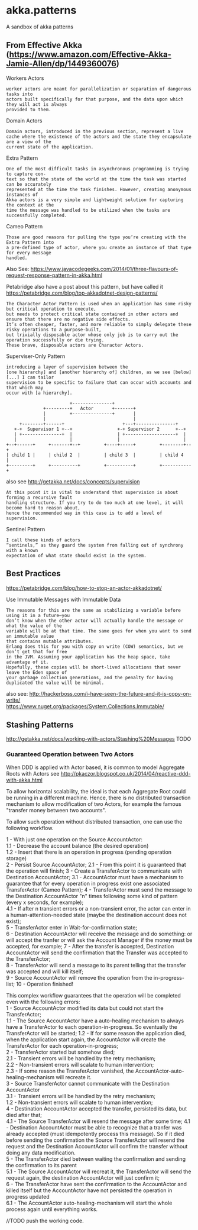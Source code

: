 # akka.patterns
A sandbox of akka patterns

## From Effective Akka (https://www.amazon.com/Effective-Akka-Jamie-Allen/dp/1449360076)

Workers Actors

    worker actors are meant for parallelization or separation of dangerous tasks into
    actors built specifically for that purpose, and the data upon which they will act is always
    provided to them. 

Domain Actors

    Domain actors, introduced in the previous section, represent a live
    cache where the existence of the actors and the state they encapsulate are a view of the
    current state of the application.
    
Extra Pattern 

    One of the most difficult tasks in asynchronous programming is trying to capture con‐
    text so that the state of the world at the time the task was started can be accurately
    represented at the time the task finishes. However, creating anonymous instances of
    Akka actors is a very simple and lightweight solution for capturing the context at the
    time the message was handled to be utilized when the tasks are successfully completed.
    
Cameo Pattern

    Those are good reasons for pulling the type you’re creating with the Extra Pattern into
    a pre-defined type of actor, where you create an instance of that type for every message
    handled.
    
Also See: https://www.javacodegeeks.com/2014/01/three-flavours-of-request-response-pattern-in-akka.html

Petabridge also have a post about this pattern, but have called it https://petabridge.com/blog/top-akkadotnet-design-patterns/

    The Character Actor Pattern is used when an application has some risky but critical operation to execute,
    but needs to protect critical state contained in other actors and ensure that there are no negative side effects.
    It’s often cheaper, faster, and more reliable to simply delegate these risky operations to a purpose-built,
    but trivially disposable actor whose only job is to carry out the operation successfully or die trying.
    These brave, disposable actors are Character Actors.

Superviser-Only Pattern

    introducing a layer of supervision between the
    [one hierarchy] and [another hierarchy of] children, as we see [below] [...] I can tailor
    supervision to be specific to failure that can occur with accounts and that which may
    occur with [a hierarchy].
    
                            +---------------+
                  +---------+   Actor       +-------+
                  |         +---------------+       |
                  |                                 |
         +--------+------+                      +---+---------------+
       +-+  Supervisor 1 +--+                 +-+ Supervisor 2      +--+
       | +---------------+  |                 | +-------------------+  |
       |                    |                 |                        |
    +--+------+     +-------+--+         +----+-----+         +--------+--+
    | child 1 |     | child 2  |         | child 3  |         | child 4   |
    +---------+     +----------+         +----------+         +-----------+
    
also see http://getakka.net/docs/concepts/supervision

    At this point it is vital to understand that supervision is about forming a recursive fault
    handling structure. If you try to do too much at one level, it will become hard to reason about,
    hence the recommended way in this case is to add a level of supervision.

Sentinel Pattern

    I call these kinds of actors
    “sentinels,” as they guard the system from falling out of synchrony with a known
    expectation of what state should exist in the system.

## Best Practices

https://petabridge.com/blog/how-to-stop-an-actor-akkadotnet/

Use Immutable Messages with Immutable Data

    The reasons for this are the same as stabilizing a variable before using it in a future—you
    don’t know when the other actor will actually handle the message or what the value of the
    variable will be at that time. The same goes for when you want to send an immutable value
    that contains mutable attributes.
    Erlang does this for you with copy on write (COW) semantics, but we don’t get that for free
    in the JVM. Assuming your application has the heap space, take advantage of it.
    Hopefully, these copies will be short-lived allocations that never leave the Eden space of
    your garbage collection generations, and the penalty for having duplicated the value will be minimal.
    
also see:
http://hackerboss.com/i-have-seen-the-future-and-it-is-copy-on-write/  
https://www.nuget.org/packages/System.Collections.Immutable/

## Stashing Patterns

http://getakka.net/docs/working-with-actors/Stashing%20Messages TODO

### Guaranteed Operation between Two Actors

When DDD is applied with Actor based, it is common to model Aggregate Roots with Actors
see http://pkaczor.blogspot.co.uk/2014/04/reactive-ddd-with-akka.html

To allow horizontal scalability, the ideal is that each Aggregate Root could be running in a different machine. Hence, there is no distributed transaction mechanism to allow modification of two Actors, for example the famous "transfer money between two accounts".

To allow such operation without distributed transaction, one can use the following workflow. 

1 - With just one operation on the Source AccountActor:  
1.1 - Decrease the account balance (the desired operation)  
1.2 - Insert that there is an operation in progress (pending operation storage)  
2 - Persist Source AccountActor;
2.1 - From this point it is guaranteed that the operation will finish;
3 - Create a TransferActor to communicate with Destination AccountActor; 
3.1 - AccountActor must have a mechanism to guarantee that for every operation in progress exist one associated TransferActor (Cameo Pattern);
4 - TransferActor must send the message to the Destination AccountActor "n" times following some kind of pattern (every x seconds, for example);  
4.1 - If after n transient errors or a non-transient error, the actor can enter in a human-attention-needed state (maybe the destination account does not exist);  
5 - TransferActor enter in Wait-for-confirmation state;  
6 - Destination AccountActor will receive the message and do something: or will accept the tranfer or will ask the Account Manager if the money must be accepted, for example;
7 - After the transfer is accepted, Destination AccountActor will send the confirmation that the Transfer was accepted to the TransferActor;  
8 - TransferActor will send a message to its parent telling that the transfer was accepted and will kill itself;  
9 - Source AccountActor will remove the operation from the  in-progress-list;
10 - Operation finished!

This complex workflow guarantees that the operation will be completed even with the following errors:  
1 - Source AccountActor modified its data but could not start the TransferActor;  
1.1 - The Source AccountActor have a auto-healing mechanism to always have a TransferActor to each operation-in-progress. So eventually the TransferActor will be started;
1.2 - If for some reason the application died, when the application start again, the AccountActor will create the TransferActor for each operation-in-progress;  
2 - TransferActor started but somehow died;  
2.1 - Transient errors will be handled by the retry mechanism;  
2.2 - Non-transient errors will scalate to human intervention;  
2.3 - If some reason the TransferActor vanished, the AccountActor-auto-healing-mechanism will recreate it.  
3 - Source TransferActor cannot communicate with the Destination AccountActor  
3.1 - Transient errors will be handled by the retry mechanism;  
1.2 - Non-transient errors will scalate to human intervention;  
4 - Destination AccountActor accepted the transfer, persisted its data, but died after that;  
4.1 - The Source TransferActor will resend the message after some time;
4.1 - Destination AccountActor must be able to recognize that a tranfer was already accepted (must idempotently process this message). So if it died before sending the confirmation the Source TransferActor will resend the request and the Destination AccountActor will confirm the transfer without doing any data modification.  
5 - The TransferActor died between waiting the confirmation and sending the confirmation to its parent  
5.1 - The Source AccountActor will recreat it, the TransferActor will send the request again, the destination AccountActor will just confirm it;  
6 - The TransferActor have sent the confirmation to the AccountActor and killed itself but the AccountActor have not persisted the operation in progress updated  
6.1 - The AccountActor auto-healing-mechanism will start the whole process again until everything works.  

//TODO push the working code.
